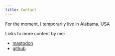 ```yaml
---
title: Contact
---
```


For the moment, I temporarily live in Alabama, USA

Links to more content by me:

* [mastodon](https://recurse.social/@shapr)
* [github](https://github.com/shapr)
